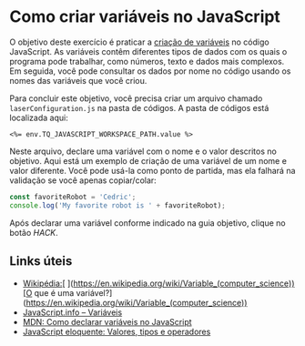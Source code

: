 # Como criar variáveis no JavaScript

O objetivo deste exercício é praticar a [criação de variáveis](https://javascript.info/variables) no código JavaScript. As variáveis contêm diferentes tipos de dados com os quais o programa pode trabalhar, como números, texto e dados mais complexos. Em seguida, você pode consultar os dados por nome no código usando os nomes das variáveis que você criou.

Para concluir este objetivo, você precisa criar um arquivo chamado `laserConfiguration.js` na pasta de códigos. A pasta de códigos está localizada aqui:

`<%= env.TQ_JAVASCRIPT_WORKSPACE_PATH.value %>`

Neste arquivo, declare uma variável com o nome e o valor descritos no objetivo. Aqui está um exemplo de criação de uma variável de um nome e valor diferente. Você pode usá-la como ponto de partida, mas ela falhará na validação se você apenas copiar/colar:

```js
const favoriteRobot = 'Cedric';
console.log('My favorite robot is ' + favoriteRobot);
```

Após declarar uma variável conforme indicado na guia objetivo, clique no botão *HACK*.

## Links úteis

* [Wikipédia:](https://en.wikipedia.org/wiki/Variable_(computer_science))[ ](https://en.wikipedia.org/wiki/Variable_(computer_science))[O que é uma variável?](https://en.wikipedia.org/wiki/Variable_(computer_science))
* [JavaScript.info – Variáveis](https://javascript.info/variables)
* [MDN:](https://developer.mozilla.org/en-US/docs/Web/JavaScript/Guide/Grammar_and_types#Declarations)[ ](https://developer.mozilla.org/en-US/docs/Web/JavaScript/Guide/Grammar_and_types#Declarations)[Como declarar variáveis no JavaScript](https://developer.mozilla.org/en-US/docs/Web/JavaScript/Guide/Grammar_and_types#Declarations)
* [JavaScript eloquente:](https://eloquentjavascript.net/01_values.html)[ ](https://eloquentjavascript.net/01_values.html)[Valores, tipos e operadores](https://eloquentjavascript.net/01_values.html)